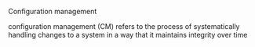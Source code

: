 Configuration management


configuration management (CM) refers to the process of systematically 
handling changes to a system in a way that it maintains integrity over time

